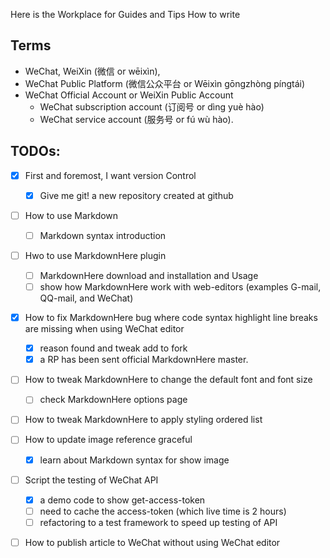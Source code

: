 Here is the Workplace for Guides and Tips How to write 

## Terms

* WeChat, WeiXin (微信 or wēixìn),
* WeChat Public Platform (微信公众平台 or Wēixìn gōngzhòng píngtái) 
* WeChat Official Account or WeiXin Public Account
    * WeChat subscription account (订阅号 or dìng yuè hào) 
    * WeChat service account (服务号 or fú wù hào).

## TODOs:

- [X] First and foremost, I want version Control
    - [X] Give me git! a new repository created at github

- [ ] How to use Markdown
    - [ ] Markdown syntax introduction

- [ ] Hwo to use MarkdownHere plugin
    - [ ] MarkdownHere download and installation and Usage
    - [ ] show how MarkdownHere work with web-editors (examples G-mail, QQ-mail, and WeChat)

- [X] How to fix MarkdownHere bug where code syntax highlight line breaks are missing when using WeChat editor 
    - [X] reason found and tweak add to fork 
    - [X] a RP has been sent official MarkdownHere master.

- [ ] How to tweak MarkdownHere to change the default font and font size
    - [ ] check MarkdownHere options page
    
- [ ] How to tweak MarkdownHere to apply styling ordered list 

- [ ] How to update image reference graceful
    - [X] learn about Markdown syntax for show image
    
- [ ] Script the testing of WeChat API
    - [X] a demo code to show get-access-token 
    - [ ] need to cache the access-token (which live time is 2 hours)
    - [ ] refactoring to a test framework to speed up testing of API
    
- [ ] How to publish article to WeChat without using WeChat editor

    
